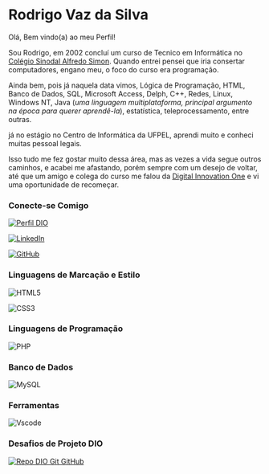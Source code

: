 # Rodrigo Vaz da Silva

Olá, Bem vindo(a) ao meu Perfil!

Sou Rodrigo, em 2002 concluí um curso de Tecnico em Informática no [Colégio Sinodal Alfredo Simon](https://colegiosimon.com.br/). Quando entrei pensei que iria consertar computadores, engano meu, o foco do curso era programação.

Ainda bem, pois já naquela data vimos, Lógica de Programação, HTML, Banco de Dados, SQL, Microsoft Access, Delph, C++, Redes, Linux, Windows NT, Java (_uma linguagem multiplataforma, principal argumento na época para querer aprendê-la_), estatística, teleprocessamento, entre outras.

já no estágio no Centro de Informática da UFPEL, aprendi muito e conheci muitas pessoal legais.

Isso tudo me fez gostar muito dessa área, mas as vezes a vida segue outros caminhos, e acabei me afastando, porém sempre com um desejo de voltar, até que um amigo e colega do curso me falou da [Digital Innovation One](https://www.dio.me/) e vi uma oportunidade de recomeçar.

### Conecte-se Comigo
[![Perfil DIO](https://img.shields.io/badge/-Meu%20Perfil%20na%20DIO-30A3DC?style=for-the-badge)](https://www.dio.me/users/rodrigo_vaz_rs)

[![LinkedIn](https://img.shields.io/badge/LinkedIn-0077B5?style=for-the-badge&logo=linkedin&logoColor=white)](https://www.linkedin.com/in/rodrigo-vaz-da-silva-270098149/)

[![GitHub](https://img.shields.io/badge/GitHub-100000?style=for-the-badge&logo=github&logoColor=white)](https://github.com/vazrodrigo)

### Linguagens de Marcação e Estilo
![HTML5](https://img.shields.io/badge/HTML5-E34F26?style=for-the-badge&logo=html5&logoColor=white)

![CSS3](https://img.shields.io/badge/CSS3-1572B6?style=for-the-badge&logo=css3&logoColor=white)

### Linguagens de Programação
![PHP](https://img.shields.io/badge/PHP-777BB4?style=for-the-badge&logo=php&logoColor=white)

### Banco de Dados
![MySQL](https://img.shields.io/badge/MySQL-00000F?style=for-the-badge&logo=mysql&logoColor=white)

### Ferramentas
![Vscode](https://img.shields.io/badge/Vscode-007ACC?style=for-the-badge&logo=visual-studio-code&logoColor=white)

### Desafios de Projeto DIO


[![Repo DIO Git GitHub](https://github-readme-stats.vercel.app/api/pin/?username=elidianaandrade&repo=dio-lab-open-source&bg_color=000&border_color=30A3DC&show_icons=true&icon_color=30A3DC&title_color=E94D5F&text_color=FFF)](https://github.com/elidianaandrade/dio-lab-open-source)
